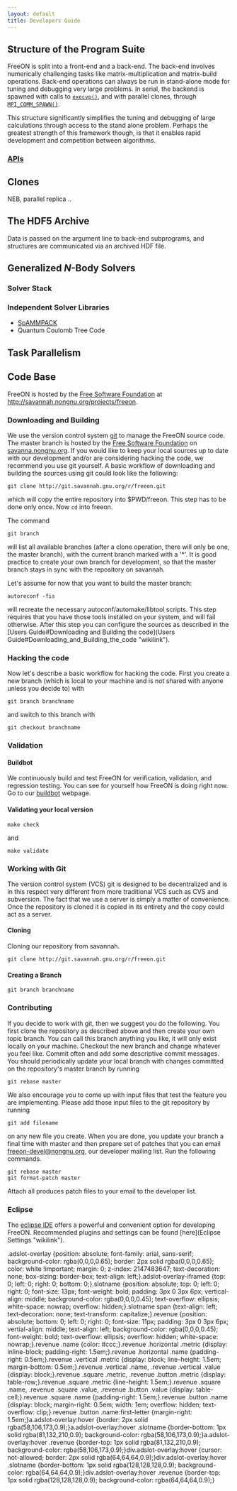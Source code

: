 ```yaml
---
layout: default
title: Developers Guide
---
```


Structure of the Program Suite
------------------------------

FreeON is split into a front-end and a back-end. The back-end involves numerically challenging tasks like matrix-multiplication and matrix-build operations. Back-end operations can always be run in stand-alone mode for tuning and debugging very large problems. In serial, the backend is spawned with calls to [`execvp()`](http://linux.die.net/man/3/execvp), and with parallel clones, through [`MPI_COMM_SPAWN()`](http://linux.die.net/man/3/mpi_comm_spawn).

This structure significantly simplifies the tuning and debugging of large calculations through access to the stand alone problem. Perhaps the greatest strength of this framework though, is that it enables rapid development and competition between algorithms.

### [APIs](APIs "wikilink")

Clones
------

NEB, parallel replica ..

The HDF5 Archive
----------------

Data is passed on the argument line to back-end subprograms, and structures are communicated via an archived HDF file.

Generalized *N*-Body Solvers
----------------------------

### Solver Stack

### Independent Solver Libraries

-   [SpAMMPACK](SpAMMPACK "wikilink")
-   Quantum Coulomb Tree Code

Task Parallelism
----------------

Code Base
---------

FreeON is hosted by the [Free Software Foundation](http://www.fsf.org/) at [<http://savannah.nongnu.org/projects/freeon>](http://savannah.nongnu.org/projects/freeon).

### Downloading and Building

We use the version control system [git](http://git-scm.com) to manage the FreeON source code. The master branch is hosted by the [Free Software Foundation](http://fsf.org) on [savanna.nongnu.org](http://savannah.nongnu.org/projects/freeon). If you would like to keep your local sources up to date with our development and/or are considering hacking the code, we recommend you use git yourself. A basic workflow of downloading and building the sources using git could look like the following:

    git clone http://git.savannah.gnu.org/r/freeon.git

which will copy the entire repository into \$PWD/freeon. This step has to be done only once. Now `cd` into freeon.

The command

    git branch

will list all available branches (after a clone operation, there will only be one, the master branch), with the current branch marked with a '\*'. It is good practice to create your own branch for development, so that the master branch stays in sync with the repository on savannah.

Let's assume for now that you want to build the master branch:

    autoreconf -fis

will recreate the necessary autoconf/automake/libtool scripts. This step requires that you have those tools installed on your system, and will fail otherwise. After this step you can configure the sources as described in the [Users Guide\#Downloading and Building the code](Users Guide#Downloading_and_Building_the_code "wikilink").

### Hacking the code

Now let's describe a basic workflow for hacking the code. First you create a new branch (which is local to your machine and is not shared with anyone unless you decide to) with

    git branch branchname

and switch to this branch with

    git checkout branchname

### Validation

#### Buildbot

We continuously build and test FreeON for verification, validation, and regression testing. You can see for yourself how FreeON is doing right now. Go to our [buildbot](http://www.freeon.org:8010) webpage.

#### Validating your local version

    make check

and

    make validate

### Working with Git

The version control system (VCS) git is designed to be decentralized and is in this respect very different from more traditional VCS such as CVS and subversion. The fact that we use a server is simply a matter of convenience. Once the repository is cloned it is copied in its entirety and the copy could act as a server.

#### Cloning

Cloning our repository from savannah.

    git clone http://git.savannah.gnu.org/r/freeon.git

#### Creating a Branch

    git branch branchname

### Contributing

If you decide to work with git, then we suggest you do the following. You first clone the repository as described above and then create your own topic branch. You can call this branch anything you like, it will only exist locally on your machine. Checkout the new branch and change whatever you feel like. Commit often and add some descriptive commit messages. You should periodically update your local branch with changes committed on the repository's master branch by running

    git rebase master

We also encourage you to come up with input files that test the feature you are implementing. Please add those input files to the git repository by running

    git add filename

on any new file you create. When you are done, you update your branch a final time with master and then prepare set of patches that you can email <freeon-devel@nongnu.org>, our developer mailing list. Run the following commands.

    git rebase master
    git format-patch master

Attach all produces patch files to your email to the developer list.

### Eclipse

The [eclipse IDE](http://www.eclipse.org/) offers a powerful and convenient option for developing FreeON. Recommended plugins and settings can be found [here](Eclipse Settings "wikilink").

.adslot-overlay {position: absolute; font-family: arial, sans-serif; background-color: rgba(0,0,0,0.65); border: 2px solid rgba(0,0,0,0.65); color: white !important; margin: 0; z-index: 2147483647; text-decoration: none; box-sizing: border-box; text-align: left;}.adslot-overlay-iframed {top: 0; left: 0; right: 0; bottom: 0;}.slotname {position: absolute; top: 0; left: 0; right: 0; font-size: 13px; font-weight: bold; padding: 3px 0 3px 6px; vertical-align: middle; background-color: rgba(0,0,0,0.45); text-overflow: ellipsis; white-space: nowrap; overflow: hidden;}.slotname span {text-align: left; text-decoration: none; text-transform: capitalize;}.revenue {position: absolute; bottom: 0; left: 0; right: 0; font-size: 11px; padding: 3px 0 3px 6px; vertial-align: middle; text-align: left; background-color: rgba(0,0,0,0.45); font-weight: bold; text-overflow: ellipsis; overflow: hidden; white-space: nowrap;}.revenue .name {color: \#ccc;}.revenue .horizontal .metric {display: inline-block; padding-right: 1.5em;}.revenue .horizontal .name {padding-right: 0.5em;}.revenue .vertical .metric {display: block; line-height: 1.5em; margin-bottom: 0.5em;}.revenue .vertical .name, .revenue .vertical .value {display: block;}.revenue .square .metric, .revenue .button .metric {display: table-row;}.revenue .square .metric {line-height: 1.5em;}.revenue .square .name, .revenue .square .value, .revenue .button .value {display: table-cell;}.revenue .square .name {padding-right: 1.5em;}.revenue .button .name {display: block; margin-right: 0.5em; width: 1em; overflow: hidden; text-overflow: clip;}.revenue .button .name:first-letter {margin-right: 1.5em;}a.adslot-overlay:hover {border: 2px solid rgba(58,106,173,0.9);}a.adslot-overlay:hover .slotname {border-bottom: 1px solid rgba(81,132,210,0.9); background-color: rgba(58,106,173,0.9);}a.adslot-overlay:hover .revenue {border-top: 1px solid rgba(81,132,210,0.9); background-color: rgba(58,106,173,0.9);}div.adslot-overlay:hover {cursor: not-allowed; border: 2px solid rgba(64,64,64,0.9);}div.adslot-overlay:hover .slotname {border-bottom: 1px solid rgba(128,128,128,0.9); background-color: rgba(64,64,64,0.9);}div.adslot-overlay:hover .revenue {border-top: 1px solid rgba(128,128,128,0.9); background-color: rgba(64,64,64,0.9);}
